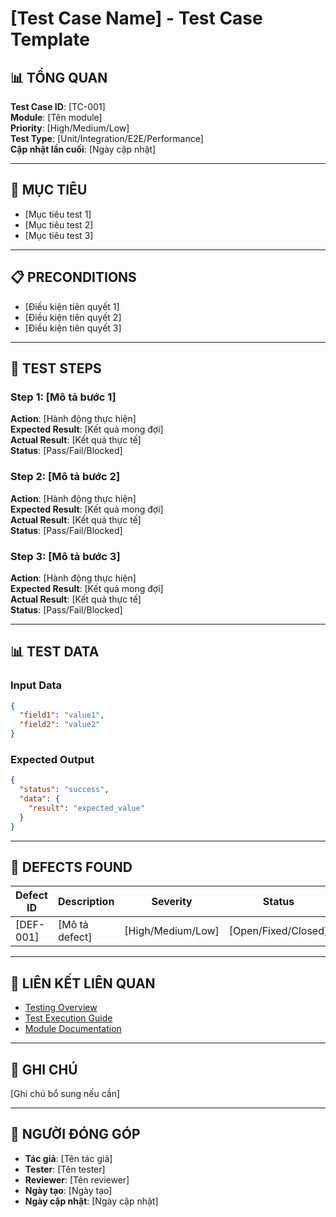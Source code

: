 # [Test Case Name] - Test Case Template

## 📊 **TỔNG QUAN**

**Test Case ID**: [TC-001]  
**Module**: [Tên module]  
**Priority**: [High/Medium/Low]  
**Test Type**: [Unit/Integration/E2E/Performance]  
**Cập nhật lần cuối**: [Ngày cập nhật]  

---

## 🎯 **MỤC TIÊU**

- [Mục tiêu test 1]
- [Mục tiêu test 2]
- [Mục tiêu test 3]

---

## 📋 **PRECONDITIONS**

- [Điều kiện tiên quyết 1]
- [Điều kiện tiên quyết 2]
- [Điều kiện tiên quyết 3]

---

## 🔧 **TEST STEPS**

### Step 1: [Mô tả bước 1]
**Action**: [Hành động thực hiện]  
**Expected Result**: [Kết quả mong đợi]  
**Actual Result**: [Kết quả thực tế]  
**Status**: [Pass/Fail/Blocked]

### Step 2: [Mô tả bước 2]
**Action**: [Hành động thực hiện]  
**Expected Result**: [Kết quả mong đợi]  
**Actual Result**: [Kết quả thực tế]  
**Status**: [Pass/Fail/Blocked]

### Step 3: [Mô tả bước 3]
**Action**: [Hành động thực hiện]  
**Expected Result**: [Kết quả mong đợi]  
**Actual Result**: [Kết quả thực tế]  
**Status**: [Pass/Fail/Blocked]

---

## 📊 **TEST DATA**

### Input Data
```json
{
  "field1": "value1",
  "field2": "value2"
}
```

### Expected Output
```json
{
  "status": "success",
  "data": {
    "result": "expected_value"
  }
}
```

---

## 🐛 **DEFECTS FOUND**

| Defect ID | Description | Severity | Status |
|-----------|-------------|----------|--------|
| [DEF-001] | [Mô tả defect] | [High/Medium/Low] | [Open/Fixed/Closed] |

---

## 🔗 **LIÊN KẾT LIÊN QUAN**

- [Testing Overview](../07-TESTING/testing-overview.md)
- [Test Execution Guide](../07-TESTING/test-execution-guide.md)
- [Module Documentation](link-to-module-doc)

---

## 📝 **GHI CHÚ**

[Ghi chú bổ sung nếu cần]

---

## 👥 **NGƯỜI ĐÓNG GÓP**

- **Tác giả**: [Tên tác giả]
- **Tester**: [Tên tester]
- **Reviewer**: [Tên reviewer]
- **Ngày tạo**: [Ngày tạo]
- **Ngày cập nhật**: [Ngày cập nhật] 